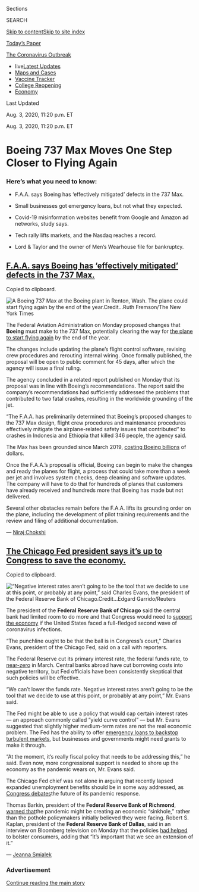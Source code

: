 <div id="app">

<div>

<div>

<div>

<div class="NYTAppHideMasthead css-ri3gv3 e1suatyy0">

<div class="section css-ui9rw0 e1suatyy2">

<div class="css-eph4ug er09x8g0">

<div class="css-6n7j50">

</div>

<span class="css-1dv1kvn">Sections</span>

<div class="css-10488qs">

<span class="css-1dv1kvn">SEARCH</span>

</div>

[Skip to content](#site-content)[Skip to site
index](#site-index)

</div>

<div class="css-10698na e1huz5gh0">

</div>

</div>

<div id="masthead-bar-one" class="section hasLinks css-15hmgas e1csuq9d3">

<div class="css-uqyvli e1csuq9d0">

</div>

<div class="css-1uqjmks e1csuq9d1">

</div>

<div class="css-9e9ivx">

[](https://myaccount.nytimes3xbfgragh.onion/auth/login?response_type=cookie&client_id=vi)

</div>

<div class="css-1bvtpon e1csuq9d2">

[Today’s
Paper](https://www.nytimes3xbfgragh.onion/section/todayspaper)

</div>

</div>

</div>

</div>

<div data-aria-hidden="false">

<div id="site-content" data-role="main">

<div class="css-15bl40j">

<div id="styln-prism-menu-1592847958612" class="section interactive-content interactive-size-medium css-1ufzkuw" data-id="100000007203936">

<div class="css-17ih8de interactive-body" data-sourceid="100000007203936">

<div id="scroll-container" class="css-1gj85ro">

[<span class="styln-title-wrap"><span class="css-1pje3qr">The
Coronavirus</span><span class="css-1pje3qr">
Outbreak</span></span>](https://www.nytimes3xbfgragh.onion/news-event/coronavirus)

  - <span class="css-kqxiym" data-emphasize="true">live</span>[Latest
    Updates](https://www.nytimes3xbfgragh.onion/2020/08/03/world/coronavirus-covid-19.html)
  - [Maps and
    Cases](https://www.nytimes3xbfgragh.onion/interactive/2020/us/coronavirus-us-cases.html)
  - [Vaccine
    Tracker](https://www.nytimes3xbfgragh.onion/interactive/2020/science/coronavirus-vaccine-tracker.html)
  - [College
    Reopening](https://www.nytimes3xbfgragh.onion/2020/08/02/us/covid-college-reopening.html)
  - [Economy](https://www.nytimes3xbfgragh.onion/live/2020/08/03/business/stock-market-today-coronavirus)

</div>

</div>

</div>

</div>

<div class="css-mj09ha">

<span>Last Updated <span class="css-vxcmzt"></span></span>

<div class="css-ki347z">

<span class="css-1656jku">Aug. 3, 2020, 11:20 p.m.
ET</span><span class="css-xwx5dt"></span>

</div>

<span class="css-1dv1kvn" data-aria-live="polite">Aug. 3, 2020, 11:20
p.m.
    ET</span>

</div>

<div class="css-ftdtgk">

<div class="css-1vkm6nb ehdk2mb0">

# Boeing 737 Max Moves One Step Closer to Flying Again

</div>

</div>

<div id="feed-top" class="css-7pw99z">

</div>

### Here’s what you need to know:

  - [](#faa-says-boeing-has-effectively-mitigated-defects-in-the-737-max)
    
    <span>F.A.A. says Boeing has ‘effectively mitigated’ defects in the
    737 Max.</span>

  - [](#small-businesses-got-emergency-loans-but-not-what-they-expected)
    
    <span>Small businesses got emergency loans, but not what they
    expected.</span>

  - [](#covid-19-misinformation-websites-benefit-from-google-and-amazon-ad-networks-study-says)
    
    <span>Covid-19 misinformation websites benefit from Google and
    Amazon ad networks, study says.</span>

  - [](#tech-rally-lifts-markets-and-the-nasdaq-reaches-a-record)
    
    <span>Tech rally lifts markets, and the Nasdaq reaches a
    record.</span>

  - [](#lord-taylor-and-the-owner-of-mens-wearhouse-file-for-bankruptcy)
    
    <span>Lord & Taylor and the owner of Men’s Wearhouse file for
    bankruptcy.</span>

<div class="live-blog-post css-10d3q4a" data-test-id="live-blog-post" data-source-id="100000007270655">

<div id="faa-says-boeing-has-effectively-mitigated-defects-in-the-737-max" class="css-608m5d">

</div>

<div class="css-j3uhc5">

<div class="css-bd1680">

## [F.A.A. says Boeing has ‘effectively mitigated’ defects in the 737 Max.](#faa-says-boeing-has-effectively-mitigated-defects-in-the-737-max)

<span class="css-uj8f8v" data-aria-live="polite">Copied to
clipboard.</span>

</div>

</div>

<div class="css-79elbk" data-testid="photoviewer-wrapper">

<div class="css-z3e15g" data-testid="photoviewer-wrapper-hidden">

</div>

<div class="css-1a48zt4 ehw59r15" data-testid="photoviewer-children">

![<span class="css-16f3y1r e13ogyst0" data-aria-hidden="true">A Boeing
737 Max at the Boeing plant in Renton, Wash. The plane could start
flying again by the end of the
year.</span><span class="css-cnj6d5 e1z0qqy90" itemprop="copyrightHolder"><span class="css-1ly73wi e1tej78p0">Credit...</span><span><span>Ruth
Fremson/The New York
Times</span></span></span>](https://static01.graylady3jvrrxbe.onion/images/2020/08/03/business/03Markets-Brf-Boeing/merlin_158452899_47c48d86-bf32-4c5f-9c78-c2d814405b4a-articleLarge.jpg?quality=75&auto=webp&disable=upscale)

</div>

</div>

The Federal Aviation Administration on Monday proposed changes that
**Boeing** must make to the 737 Max, potentially clearing the way for
[the plane to start flying
again](https://www.nytimes3xbfgragh.onion/2020/07/15/business/boeing-737-max-return.html)
by the end of the year.

The changes include updating the plane’s flight control software,
revising crew procedures and rerouting internal wiring. Once formally
published, the proposal will be open to public comment for 45 days,
after which the agency will issue a final ruling.

The agency concluded in a related report published on Monday that its
proposal was in line with Boeing’s recommendations. The report said the
company’s recommendations had sufficiently addressed the problems that
contributed to two fatal crashes, resulting in the worldwide grounding
of the jet.

“The F.A.A. has preliminarily determined that Boeing’s proposed changes
to the 737 Max design, flight crew procedures and maintenance procedures
effectively mitigate the airplane-related safety issues that
contributed” to crashes in Indonesia and Ethiopia that killed 346
people, the agency said.

The Max has been grounded since March 2019, [costing Boeing
billions](https://www.nytimes3xbfgragh.onion/2020/01/29/business/boeing-737-max-costs.html)
of dollars.

Once the F.A.A.’s proposal is official, Boeing can begin to make the
changes and ready the planes for flight, a process that could take more
than a week per jet and involves system checks, deep cleaning and
software updates. The company will have to do that for hundreds of
planes that customers have already received and hundreds more that
Boeing has made but not delivered.

Several other obstacles remain before the F.A.A. lifts its grounding
order on the plane, including the development of pilot training
requirements and the review and filing of additional documentation.

<div class="css-j3uhc5">

— [<span class="css-1baulvz last-byline" itemprop="name">Niraj
Chokshi</span>](https://www.nytimes3xbfgragh.onion/by/niraj-chokshi)

</div>

<div>

</div>

</div>

<div class="live-blog-post css-10d3q4a" data-test-id="live-blog-post" data-source-id="100000007270651">

<div id="the-chicago-fed-president-says-its-up-to-congress-to-save-the-economy" class="css-608m5d">

</div>

<div class="css-j3uhc5">

<div class="css-bd1680">

## [The Chicago Fed president says it’s up to Congress to save the economy.](#the-chicago-fed-president-says-its-up-to-congress-to-save-the-economy)

<span class="css-uj8f8v" data-aria-live="polite">Copied to
clipboard.</span>

</div>

</div>

<div class="css-79elbk" data-testid="photoviewer-wrapper">

<div class="css-z3e15g" data-testid="photoviewer-wrapper-hidden">

</div>

<div class="css-1a48zt4 ehw59r15" data-testid="photoviewer-children">

![<span class="css-16f3y1r e13ogyst0" data-aria-hidden="true">“Negative
interest rates aren’t going to be the tool that we decide to use at this
point, or probably at any point,” said Charles Evans, the president of
the Federal Reserve Bank of
Chicago.</span><span class="css-cnj6d5 e1z0qqy90" itemprop="copyrightHolder"><span class="css-1ly73wi e1tej78p0">Credit...</span><span><span>Edgard
Garrido/Reuters</span></span></span>](https://static01.graylady3jvrrxbe.onion/images/2020/08/03/business/03markets-brf-fed/merlin_174643971_c2bde9e9-1cb8-4956-987a-7f1f383f28fc-articleLarge.jpg?quality=75&auto=webp&disable=upscale)

</div>

</div>

The president of the **Federal Reserve Bank of Chicago** said the
central bank had limited room to do more and that Congress would need to
[support the
economy](https://www.nytimes3xbfgragh.onion/2020/08/03/business/fed-official-says-a-hard-lockdown-could-get-virus-under-control.html)
if the United States faced a full-fledged second wave of coronavirus
infections.

“The punchline ought to be that the ball is in Congress’s court,”
Charles Evans, president of the Chicago Fed, said on a call with
reporters.

The Federal Reserve cut its primary interest rate, the federal funds
rate, to
[near-zero](https://www.nytimes3xbfgragh.onion/2020/07/29/business/economy/federal-reserve-meeting-interest-rates.html)
in March. Central banks abroad have cut borrowing costs into negative
territory, but Fed officials have been consistently skeptical that such
policies will be effective.

“We can’t lower the funds rate. Negative interest rates aren’t going to
be the tool that we decide to use at this point, or probably at any
point,” Mr. Evans said.

The Fed might be able to use a policy that would cap certain interest
rates — an approach commonly called “yield curve control” — but Mr.
Evans suggested that slightly higher medium-term rates are not the real
economic problem. The Fed has the ability to offer [emergency loans to
backstop turbulent
markets](https://www.nytimes3xbfgragh.onion/2020/07/28/business/economy/coronavirus-federal-reserve-policy.html),
but businesses and governments might need grants to make it through.

“At the moment, it’s really fiscal policy that needs to be addressing
this,” he said. Even now, more congressional support is needed to shore
up the economy as the pandemic wears on, Mr. Evans said.

The Chicago Fed chief was not alone in arguing that recently lapsed
expanded unemployment benefits should be in some way addressed, as
[Congress
debates](https://www.nytimes3xbfgragh.onion/2020/08/02/us/politics/coronavirus-jobless-aid.html)the
future of its pandemic response.

Thomas Barkin, president of the **Federal Reserve Bank of Richmond**,
[warned
that](https://www.reuters.com/article/usa-fed-barkin/feds-barkin-says-economy-faces-sinkhole-without-more-fiscal-support-idUSW1N2B8003)the
pandemic might be creating an economic “sinkhole,” rather than the
pothole policymakers initially believed they were facing. Robert S.
Kaplan, president of the **Federal Reserve Bank of Dallas**, said in an
interview on Bloomberg television on Monday that the policies [had
helped](https://www.bloomberg.com/news/articles/2020-08-03/extension-of-jobless-benefits-to-buoy-growth-fed-s-kaplan-says?srnd=premium&sref=oZtxD6sa)
to bolster consumers, adding that “it’s important that we see an
extension of it.”

<div class="css-j3uhc5">

— [<span class="css-1baulvz last-byline" itemprop="name">Jeanna
Smialek</span>](https://www.nytimes3xbfgragh.onion/by/jeanna-smialek)

</div>

</div>

<div id="ad-0" class="css-1pmeh62">

<div class="css-142l3g4">

### Advertisement

[Continue reading the main
story](#after-dfp-ad-mid1)

<div id="dfp-ad-mid1" class="ad dfp-ad-mid1-wrapper" style="text-align:center;height:100%;display:block">

</div>

<div id="after-dfp-ad-mid1">

</div>

</div>

</div>

<div class="live-blog-post css-10d3q4a" data-test-id="live-blog-post" data-source-id="100000007270414">

<div id="small-businesses-got-emergency-loans-but-not-what-they-expected" class="css-608m5d">

</div>

<div class="css-j3uhc5">

<div class="css-bd1680">

## [Small businesses got emergency loans, but not what they expected.](#small-businesses-got-emergency-loans-but-not-what-they-expected)

<span class="css-uj8f8v" data-aria-live="polite">Copied to
clipboard.</span>

</div>

</div>

<div class="css-79elbk" data-testid="photoviewer-wrapper">

<div class="css-z3e15g" data-testid="photoviewer-wrapper-hidden">

</div>

<div class="css-1a48zt4 ehw59r15" data-testid="photoviewer-children">

![<span class="css-16f3y1r e13ogyst0" data-aria-hidden="true">Caroline
Keefer’s apparel maker, River + Sky, was expecting a disaster loan of at
least $500,000. She fears the $150,000 she received will not be
enough.</span><span class="css-cnj6d5 e1z0qqy90" itemprop="copyrightHolder"><span class="css-1ly73wi e1tej78p0">Credit...</span><span><span>Nolwen
Cifuentes for The New York
Times</span></span></span>](https://static01.graylady3jvrrxbe.onion/images/2020/08/04/business/00sba-disasterloan1/merlin_174739206_54c92148-8b18-476d-8b70-74438b7780d2-articleLarge.jpg?quality=75&auto=webp&disable=upscale)

</div>

</div>

For nearly 70 years, the Small Business Administration’s disaster relief
program has helped companies recover from catastrophes including
wildfires, hurricanes and earthquakes. But it has never faced anything
like [the coronavirus
crisis](https://www.nytimes3xbfgragh.onion/news-event/coronavirus).

Besieged by more than eight million applicants — and operating in the
shadow of the hastily assembled [Paycheck Protection
Program](https://www.nytimes3xbfgragh.onion/2020/04/26/business/ppp-small-business-loans.html)
— the disaster relief effort has given out more money in the past few
months than it had in its entire history.

But the demand has created a problem that is hobbling hundreds of
thousands of applicants: The agency, afraid of running out of cash,
capped its coronavirus loans at a fraction of what companies can
normally borrow — even though the program has handed out less than half
the $360 billion it can lend.

Caroline Keefer, a clothing designer in Los Angeles, had expected to
qualify for a loan of at least $500,000 based on a complex formula
devised by the agency. But when her loan offer arrived in May, it was
for $150,000 — the ceiling the S.B.A. quietly put in place that month.
Qualified companies can usually take loans of [up to $2
million](https://www.sba.gov/about-sba/sba-newsroom/press-releases-media-advisories/sba-provide-disaster-assistance-loans-small-businesses-impacted-coronavirus-covid-19).

The limit has crimped Ms. Keefer’s efforts to salvage a business that
did $2 million in sales last year. Her company, [River +
Sky](https://www.riverandskycalifornia.com/), sells directly to
merchants like boutiques, department stores and hotel spa shops.

Nearly 400,000 businesses have run into the $150,000 limit, according to
[the agency’s
data](https://www.sba.gov/funding-programs/loans/coronavirus-relief-options/economic-injury-disaster-loans#section-header-5).
S.B.A. representatives declined to comment on the cap or why it was
imposed.

<div class="css-j3uhc5">

— [<span class="css-1baulvz last-byline" itemprop="name">Stacy
Cowley</span>](https://www.nytimes3xbfgragh.onion/by/stacy-cowley)

</div>

<div>

</div>

</div>

<div class="live-blog-post css-10d3q4a" data-test-id="live-blog-post" data-source-id="100000007268057">

<div id="covid-19-misinformation-websites-benefit-from-google-and-amazon-ad-networks-study-says" class="css-608m5d">

</div>

<div class="css-j3uhc5">

<div class="css-bd1680">

## [Covid-19 misinformation websites benefit from Google and Amazon ad networks, study says.](#covid-19-misinformation-websites-benefit-from-google-and-amazon-ad-networks-study-says)

<span class="css-uj8f8v" data-aria-live="polite">Copied to
clipboard.</span>

</div>

</div>

<div class="css-79elbk" data-testid="photoviewer-wrapper">

<div class="css-z3e15g" data-testid="photoviewer-wrapper-hidden">

</div>

<div class="css-1a48zt4 ehw59r15" data-testid="photoviewer-children">

![<span class="css-16f3y1r e13ogyst0" data-aria-hidden="true">Researchers
say advertising networks owned by Google and Amazon provide the
financial oxygen to websites that are publishing much of the dubious and
misleading information about the
coronavirus.</span><span class="css-cnj6d5 e1z0qqy90" itemprop="copyrightHolder"><span class="css-1ly73wi e1tej78p0">Credit...</span><span><span>Mike
Blake/Reuters</span></span></span>](https://static01.graylady3jvrrxbe.onion/images/2020/08/03/business/03markets-disinfo-study/merlin_175010625_448d75b2-ac99-4191-8dac-8609e49f60c6-articleLarge.jpg?quality=75&auto=webp&disable=upscale)

</div>

</div>

Websites publishing coronavirus-related misinformation are being
supported financially by tapping into internet advertising networks
owned by **Google** and **Amazon**, [according to a new Oxford
University
study](https://comprop.oii.ox.ac.uk/research/covid19-disinfo-seo/).

Google and Amazon operate two of the world’s largest internet
advertising networks and serve as central repositories for millions of
ads that are distributed to websites around the world. But because the
systems are largely automated, they are vulnerable to abuse, said Philip
Howard, director of the Oxford Internet Institute, who co-wrote the
study.

Social media platforms like **Facebook**, **Twitter** and **YouTube**
have been widely criticized as being the primary tool for sharing
coronavirus-related misinformation. But the researchers said the
advertising networks provide the financial oxygen to websites that are
publishing much of the dubious and misleading information about the
pandemic.

Mr. Howard, who previously assisted the Senate investigation into
Russian disinformation efforts, said Google and Amazon should consider
developing a blacklist that blocks website with a history of sharing
false and misleading information about the pandemic from being able to
use their advertising networks.

He said the pandemic had spawned a niche world of websites that “preys
on people’s insecurities.” Many of the sites sell products promising to
cure or prevent the disease. Even though the sites have a relatively low
audience, they muddy the information ecosystem and undermine the broader
public health response.

“They are hucksters, fraudsters, peddling misinformation,” he said. “It
would be a public service to take them down.”

Amazon and Google did not respond to requests for comment.

<div class="css-j3uhc5">

— [<span class="css-1baulvz last-byline" itemprop="name">Adam
Satariano</span>](https://www.nytimes3xbfgragh.onion/by/adam-satariano)

</div>

</div>

<div class="live-blog-post css-10d3q4a" data-test-id="live-blog-post" data-source-id="100000007269728">

<div id="tech-rally-lifts-markets-and-the-nasdaq-reaches-a-record" class="css-608m5d">

</div>

<div class="css-j3uhc5">

<div class="css-bd1680">

## [Tech rally lifts markets, and the Nasdaq reaches a record.](#tech-rally-lifts-markets-and-the-nasdaq-reaches-a-record)

<span class="css-uj8f8v" data-aria-live="polite">Copied to
clipboard.</span>

</div>

</div>

<div style="max-width:100%;margin:0 auto">

<div class="css-17dprlf" data-id="100000004753769" data-slug="live-sp-markets-chart" style="max-width:600px">

</div>

</div>

Stocks rallied on Monday, led higher by large technology companies, as
investors weighed a mixed bag of business news against continuing
concerns about the spread of the coronavirus.

The S\&P 500 rose nearly 1 percent, and the tech-heavy Nasdaq composite
climbed 1.5 percent and hit a record. Shares in Europe and Asia also
rose.

After the gain on Monday, the S\&P 500 is now less than 3 percent below
its high, which it reached in late February before the rapid spread of
the coronavirus and concern about the economic damage it would cause
sent markets into a tailspin. The index ended July with its fourth
consecutive monthly gain.

A big factor behind the recovery has been the success of big technology
companies like **Amazon** and **Apple**, which have thrived during the
pandemic as demand for their products and services rose with consumers
stuck at home. Last week, several of the largest technology companies
reported blockbuster earnings.

On Monday, it was **Microsoft** that led the big-tech rally. The stock
rose more than 5 percent after President Trump said that [Microsoft
could pursue an
acquisition](https://www.nytimes3xbfgragh.onion/2020/08/03/technology/trump-tiktok-microsoft.html)
of **TikTok** in the United States. The president’s statement came after
a weekend of headlines about the potential takeover of the video sharing
platform, which Mr. Trump has said is a national security threat because
it is owned by a Chinese company.

Speaking at the White House on Monday, Mr. Trump said that TikTok would
shut down on Sept. 15 unless Microsoft or another company purchased it.

Also lifting market sentiment on Monday, the Institute for Supply
Management said its measure of manufacturing activity in the United
States rose for a second consecutive month in July, and that “sentiment
was generally optimistic” among manufacturers as orders increased.
Similarly, the [IHT Purchasing Managers’
Index](https://www.markiteconomics.com/Public/Home/PressRelease/c4e32989182e4296964138d78fcc1305)
for manufacturing in the euro area reflected the first expansion in
activity since early 2019.

Still, [concerns about the spread of the
virus](https://www.nytimes3xbfgragh.onion/2020/08/02/world/coronavirus-covid-19.html?action=click&module=Top%20Stories&pgtype=Homepage)
continued through the weekend, with tightening restrictions in Manila
and Melbourne, Australia. In the United States, Dr. Deborah L. Birx, the
Trump administration’s coronavirus coordinator, said that the country
was in a “new phase” of the pandemic, and that it was much more
extensive than the spring outbreaks in major cities like New York and
Seattle.

<div class="css-j3uhc5">

— [<span class="css-1baulvz" itemprop="name">Kevin
Granville</span>](https://www.nytimes3xbfgragh.onion/by/kevin-granville)
and <span class="css-1baulvz last-byline" itemprop="name">Mohammed
Hadi</span>

</div>

<div>

</div>

</div>

<div id="ad-1" class="css-1pmeh62">

<div class="css-142l3g4">

### Advertisement

[Continue reading the main
story](#after-dfp-ad-mid2)

<div id="dfp-ad-mid2" class="ad dfp-ad-mid2-wrapper" style="text-align:center;height:100%;display:block">

</div>

<div id="after-dfp-ad-mid2">

</div>

</div>

</div>

<div class="live-blog-post css-10d3q4a" data-test-id="live-blog-post" data-source-id="100000007269733">

<div id="lord-taylor-and-the-owner-of-mens-wearhouse-file-for-bankruptcy" class="css-608m5d">

</div>

<div class="css-j3uhc5">

<div class="css-bd1680">

## [Lord & Taylor and the owner of Men’s Wearhouse file for bankruptcy.](#lord-taylor-and-the-owner-of-mens-wearhouse-file-for-bankruptcy)

<span class="css-uj8f8v" data-aria-live="polite">Copied to
clipboard.</span>

</div>

</div>

<div class="css-79elbk" data-testid="photoviewer-wrapper">

<div class="css-z3e15g" data-testid="photoviewer-wrapper-hidden">

</div>

<div class="css-1a48zt4 ehw59r15" data-testid="photoviewer-children">

![<span class="css-16f3y1r e13ogyst0" data-aria-hidden="true">Lord &
Taylor was acquired last year by the clothing rental start-up Le
Tote.</span><span class="css-cnj6d5 e1z0qqy90" itemprop="copyrightHolder"><span class="css-1ly73wi e1tej78p0">Credit...</span><span><span>Bruce
Bennett/Getty
Images</span></span></span>](https://static01.graylady3jvrrxbe.onion/images/2020/08/02/business/02LordandTaylor-Bankruptcy1/02LordandTaylor-Bankruptcy1-articleLarge.jpg?quality=75&auto=webp&disable=upscale)

</div>

</div>

**Lord & Taylor** and the company behind **Men’s Wearhouse** and **Jos.
A. Bank** filed for bankruptcy protection on Sunday, the latest American
retailers to fall victim to the coronavirus outbreak.

The department store chain [Lord &
Taylor](https://www.nytimes3xbfgragh.onion/2020/08/02/business/Lord-and-Taylor-Bankruptcy.html)
traces its roots to 1826, and had been floundering for years.
**[Tailored
Brands](https://www.nytimes3xbfgragh.onion/2020/08/03/business/tailored-brands-mens-wearhouse-bankruptcy.html)**[,](https://www.nytimes3xbfgragh.onion/2020/08/03/business/tailored-brands-mens-wearhouse-bankruptcy.html)
which once dominated the market for men’s suits through Men’s Wearhouse
and Jos. A. Bank, saw demand plummet for its corporate clothing with the
pandemic keeping America’s office workers at home.

They join a roster of bankruptcy filings since the beginning of May that
includes **[Neiman
Marcus](https://www.nytimes3xbfgragh.onion/2020/05/07/business/neiman-marcus-bankruptcy.html)**,
**** **[J.
Crew](https://www.nytimes3xbfgragh.onion/2020/05/03/business/j-crew-bankruptcy-coronavirus.html)**,
**[J.C.
Penney](https://www.nytimes3xbfgragh.onion/2020/05/15/business/jc-penney-bankruptcy-coronavirus.html)**,
**[Brooks
Brothers](https://www.nytimes3xbfgragh.onion/2020/07/08/business/brooks-brothers-chapter-11-bankruptcy.html)**
and the owner of **[Ann
Taylor](https://www.nytimes3xbfgragh.onion/2020/07/23/business/ascena-bankruptcy-ann-taylor-lane-bryant.html)**[](https://www.nytimes3xbfgragh.onion/2020/07/23/business/ascena-bankruptcy-ann-taylor-lane-bryant.html)and
**Loft**.

Tailored Brands had approximately 1,400 stores and 18,000 employees. It
had already [announced
plans](https://www.businesswire.com/news/home/20200721005319/en/Tailored-Brands-Announces-Plans-Reduce-Headcount-Close)
in July to eliminate 20 percent of its corporate jobs and close up to
500 stores, and on Sunday, the company said that it planned to use the
restructuring process to cut its debt by at least $630 million.

Lord & Taylor was [acquired last
year](https://www.nytimes3xbfgragh.onion/2019/08/28/business/lord-taylor-sold-le-tote.html)
by the clothing rental start-up **Le Tote** in an unusual $100 million
deal. Now Le Tote and Lord & Taylor are both seeking Chapter 11
protection from their creditors. The companies said in a filing on
Sunday that they operated 38 locations, which had been temporarily
closed since March.

Abby Homer, a representative for Le Tote and Lord & Taylor, declined to
comment on the filing. The filing said that the company had 651
employees, which appears to exclude Lord & Taylor’s thousands of store
workers, and brought in around $250 million in revenue last year.

<div class="css-j3uhc5">

— [<span class="css-1baulvz" itemprop="name">Sapna
Maheshwari</span>](https://www.nytimes3xbfgragh.onion/by/sapna-maheshwari)
and <span class="css-1baulvz last-byline" itemprop="name">Gillian
Friedman</span>

</div>

<div>

</div>

</div>

<div class="live-blog-post css-10d3q4a" data-test-id="live-blog-post" data-source-id="100000007268955">

<div id="interviewing-for-a-job-online-here-are-some-tips" class="css-608m5d">

</div>

<div class="css-j3uhc5">

<div class="css-bd1680">

## [Interviewing for a job online? Here are some tips.](#interviewing-for-a-job-online-here-are-some-tips)

<span class="css-uj8f8v" data-aria-live="polite">Copied to
clipboard.</span>

</div>

</div>

Just as [the coronavirus
pandemic](https://www.nytimes3xbfgragh.onion/news-event/coronavirus)
emptied offices, in many cases it also did away with in-person job
interviews. Acing a job interview conducted over Zoom or Google Hangout
isn’t easy. The good news is that the interview basics still apply —
such as researching the company and thinking ahead on the questions you
might be asked.

The Times’s Julie Weed
[shares](https://www.nytimes3xbfgragh.onion/2020/08/03/business/online-job-interview-tips.html)
how to adapt classic interview techniques to the new world of internet
interviews.

<div class="css-j3uhc5">

— <span class="css-1baulvz last-byline" itemprop="name">Julie
Weed</span>

</div>

<div>

</div>

</div>

<div class="live-blog-post css-10d3q4a" data-test-id="live-blog-post" data-source-id="100000007269812">

<div id="hsbc-is-caught-in-the-middle-as-china-and-the-west-do-battle" class="css-608m5d">

</div>

<div class="css-j3uhc5">

<div class="css-bd1680">

## [HSBC is caught in the middle as China and the West do battle.](#hsbc-is-caught-in-the-middle-as-china-and-the-west-do-battle)

<span class="css-uj8f8v" data-aria-live="polite">Copied to
clipboard.</span>

</div>

</div>

<div class="css-79elbk" data-testid="photoviewer-wrapper">

<div class="css-z3e15g" data-testid="photoviewer-wrapper-hidden">

</div>

<div class="css-1a48zt4 ehw59r15" data-testid="photoviewer-children">

![<span class="css-16f3y1r e13ogyst0" data-aria-hidden="true">HSBC, a
big global bank based in Britain, has long reveled in and profited from
its deep relationship with
China.</span><span class="css-cnj6d5 e1z0qqy90" itemprop="copyrightHolder"><span class="css-1ly73wi e1tej78p0">Credit...</span><span><span>Chris
Mcgrath/Getty
Images</span></span></span>](https://static01.graylady3jvrrxbe.onion/images/2020/07/31/business/00hongkong-biz-1/merlin_158775735_fef2c85e-434f-4236-9e23-41d2471c43a1-articleLarge.jpg?quality=75&auto=webp&disable=upscale)

</div>

</div>

Like Hong Kong, **HSBC** has long sat at the crossroads between East and
West, a big global bank based in Britain that has reveled in and
profited from its deep relationship with China. And like Hong Kong, it
is now caught in a new era of confrontation between Beijing and major
Western governments.

In China, HSBC has been accused of “setting traps” to ensnare the
Chinese tech giant, **Huawei**. In Britain, it has been admonished for
seeming to back Huawei’s ambitions in the country.

Straddling neutral ground is no longer an option. [HSBC got called
out](https://www.nytimes3xbfgragh.onion/2020/05/31/business/hong-kong-china-business.html)
in China for not publicly backing the new national security law in Hong
Kong. When the bank [eventually expressed
support](https://www.nytimes3xbfgragh.onion/2020/06/03/business/china-hong-kong-damage.html)
on its Chinese social media account, members of the British Parliament
demanded an explanation and urged HSBC to rescind the statement.

Global businesses are increasingly under pressure to pick sides as the
United States and its allies target the political and economic agenda of
China.

“There are multiple tailwinds pushing the global business world toward
this highly geopolitically sensitive environment where the landscape has
shifted fundamentally, and you can no longer be agnostic,” said Jude
Blanchette, a China scholar at the Center for Strategic and
International Studies in Washington. “It is the logical extension of
this new paradigm where economic security is now considered national
security.”

<div class="css-j3uhc5">

— [<span class="css-1baulvz last-byline" itemprop="name">Alexandra
Stevenson</span>](https://www.nytimes3xbfgragh.onion/by/alexandra-stevenson)

</div>

<div>

</div>

</div>

<div id="ad-2" class="css-1pmeh62">

<div class="css-142l3g4">

### Advertisement

[Continue reading the main
story](#after-dfp-ad-mid3)

<div id="dfp-ad-mid3" class="ad dfp-ad-mid3-wrapper" style="text-align:center;height:100%;display:block">

</div>

<div id="after-dfp-ad-mid3">

</div>

</div>

</div>

<div class="live-blog-post css-10d3q4a" data-test-id="live-blog-post" data-source-id="100000007268959">

<div id="overcrowded-housing-invites-covid-19-even-in-silicon-valley" class="css-608m5d">

</div>

<div class="css-j3uhc5">

<div class="css-bd1680">

## [Overcrowded housing invites Covid-19, even in Silicon Valley.](#overcrowded-housing-invites-covid-19-even-in-silicon-valley)

<span class="css-uj8f8v" data-aria-live="polite">Copied to
clipboard.</span>

</div>

</div>

<div class="css-79elbk" data-testid="photoviewer-wrapper">

<div class="css-z3e15g" data-testid="photoviewer-wrapper-hidden">

</div>

<div class="css-1a48zt4 ehw59r15" data-testid="photoviewer-children">

![<span class="css-16f3y1r e13ogyst0" data-aria-hidden="true">Shoes
sitting outside Karla Lorenzo’s home to disinfect. She confined herself
to the closet for days to avoid spreading the virus to her
children.</span><span class="css-cnj6d5 e1z0qqy90" itemprop="copyrightHolder"><span class="css-1ly73wi e1tej78p0">Credit...</span><span><span>Brian
L. Frank for The New York
Times</span></span></span>](https://static01.graylady3jvrrxbe.onion/images/2020/08/02/business/01virus-crowding4/merlin_174571227_6cc85450-b2d1-408f-8524-0bb45729a4e6-articleLarge.jpg?quality=75&auto=webp&disable=upscale)

</div>

</div>

Overcrowding, not density, has defined many coronavirus hot spots.
Service workers’ quarters skirting Silicon Valley are no exception. The
Times’s Conor Dougherty
[reports](https://www.nytimes3xbfgragh.onion/2020/08/01/business/economy/housing-overcrowding-coronavirus.html):

> It was not surprising when three-quarters of the house tested
> positive. There were 12 people in three bedrooms, with a bathroom
> whose door frequently required a knock and a kitchen where dinnertime
> shifts extended from 5 p.m. well into the evening.
> 
> Karla Lorenzo, a Guatemalan immigrant who cleaned houses in San
> Francisco and Silicon Valley, lived in the big room along the
> driveway. Big is a relative term when a room has five people in it.
> She and her partner, Abel, slept in a queen-size bed along the wall.
> There was a crib for the baby at the foot, with the older children’s
> bunk bed next to that. The other housemates had similar layouts.
> 
> Living among many people, as Ms. Lorenzo put it in Spanish, you cannot
> really avoid your housemates. The sounds, the smells, the moods —
> everyone is pressed against all of it, and they understood that if one
> of them got [the
> coronavirus](https://www.nytimes3xbfgragh.onion/news-event/coronavirus),
> the rest probably would.
> 
> That happened in April, and now the house is returning to health.
> Abel, referred to by his first name because his immigration status is
> uncertain, is home after three weeks in the hospital, where Ms.
> Lorenzo feared he would die alone gasping for air. And she is no
> longer squirreled in the closet where she spent days to avoid giving
> the virus to the children.
> 
> Now comes a second struggle: figuring out how to pay rent.

<div class="css-j3uhc5">

— [<span class="css-1baulvz last-byline" itemprop="name">Conor
Dougherty</span>](https://www.nytimes3xbfgragh.onion/by/conor-dougherty)

</div>

<div>

</div>

</div>

<div class="live-blog-post css-10d3q4a" data-test-id="live-blog-post" data-source-id="100000007269415">

<div id="what-else-is-happening-jc-penney-will-close-for-thanksgiving" class="css-608m5d">

</div>

<div class="css-j3uhc5">

<div class="css-bd1680">

## [What else is happening: J.C. Penney will close for Thanksgiving.](#what-else-is-happening-jc-penney-will-close-for-thanksgiving)

<span class="css-uj8f8v" data-aria-live="polite">Copied to
clipboard.</span>

</div>

</div>

<div class="css-79elbk" data-testid="photoviewer-wrapper">

<div class="css-z3e15g" data-testid="photoviewer-wrapper-hidden">

</div>

<div class="css-1a48zt4 ehw59r15" data-testid="photoviewer-children">

![<span class="css-16f3y1r e13ogyst0" data-aria-hidden="true">The
pandemic hastened the long decline of J.C.
Penney.</span><span class="css-cnj6d5 e1z0qqy90" itemprop="copyrightHolder"><span class="css-1ly73wi e1tej78p0">Credit...</span><span><span>Chang
W. Lee/The New York
Times</span></span></span>](https://static01.graylady3jvrrxbe.onion/images/2020/08/03/business/03markets-brf-jcpenney/03markets-brf-jcpenney-articleLarge.jpg?quality=75&auto=webp&disable=upscale)

</div>

</div>

  - **J.C. Penney**, the cornerstone of American malls, was the latest
    retailer to announce it would not open Thanksgiving Day this year.
    Other major chains, including **Walmart** and **Target**, have said
    they would push the start of holiday shopping back to Black Friday,
    often casting the change as in honor of the work of their front-line
    employees. J.C. Penney, which filed for bankruptcy in May, [said in
    a
    statement](https://companyblog.jcpnewsroom.com/2020/08/03/jcpenney-to-close-stores-on-thanksgiving-day-2020/)
    that the move was intended to allow both associates and customers
    “to stay safe, relax, and enjoy the day.”

  - **HSBC**, Europe’s largest bank, reported a 96 percent drop in
    profit in the second quarter to $192 million, as the bank increased
    provisions for bad loans by $3.8 billion. The bank, which does
    almost half of its business in Asia, also confirmed it would speed
    up a restructuring plan that would cut 35,000 jobs.

  - **Marathon Petroleum**, the largest U.S. independent refiner,
    announced Sunday that it had sold its [Speedway gas station
    chain](https://www.nytimes3xbfgragh.onion/2020/08/02/business/marathon-petroleum-speedway-7-11.html)
    to the Japanese retail group that owns **7-Eleven** for $21 billion
    in cash. The sale of Speedway, one of the country’s largest
    convenience store chains with nearly 4,000 outlets, is the biggest
    corporate deal in the oil sector since the coronavirus slashed
    demand for fuel early this year.

<div class="css-j3uhc5">

</div>

</div>

<div>

</div>

<div>

</div>

</div>

## Site Index

<div>

</div>

## Site Information Navigation

  - [© <span>2020</span> <span>The New York Times
    Company</span>](https://help.nytimes3xbfgragh.onion/hc/en-us/articles/115014792127-Copyright-notice)

<!-- end list -->

  - [NYTCo](https://www.nytco.com/)
  - [Contact
    Us](https://help.nytimes3xbfgragh.onion/hc/en-us/articles/115015385887-Contact-Us)
  - [Work with us](https://www.nytco.com/careers/)
  - [Advertise](https://nytmediakit.com/)
  - [T Brand Studio](http://www.tbrandstudio.com/)
  - [Your Ad
    Choices](https://www.nytimes3xbfgragh.onion/privacy/cookie-policy#how-do-i-manage-trackers)
  - [Privacy](https://www.nytimes3xbfgragh.onion/privacy)
  - [Terms of
    Service](https://help.nytimes3xbfgragh.onion/hc/en-us/articles/115014893428-Terms-of-service)
  - [Terms of
    Sale](https://help.nytimes3xbfgragh.onion/hc/en-us/articles/115014893968-Terms-of-sale)
  - [Site
    Map](https://spiderbites.nytimes3xbfgragh.onion)
  - [Help](https://help.nytimes3xbfgragh.onion/hc/en-us)
  - [Subscriptions](https://www.nytimes3xbfgragh.onion/subscription?campaignId=37WXW)

</div>

</div>

</div>

</div>

